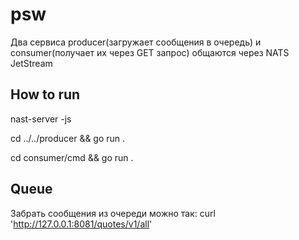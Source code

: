 # psw
Два сервиса producer(загружает сообщения в очередь) и consumer(получает их через GET запрос) общаются через NATS JetStream

## How to run ##
nast-server -js 
    
cd ../../producer && go run .
    
cd consumer/cmd && go run .


## Queue
Забрать сообщения из очереди можно так: curl 'http://127.0.0.1:8081/quotes/v1/all'
